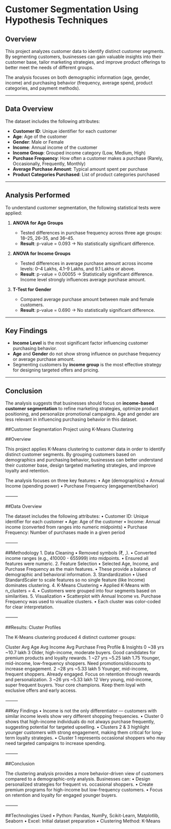 # Customer Segmentation Using Hypothesis Techniques

## Overview
This project analyzes customer data to identify distinct customer segments. By segmenting customers, businesses can gain valuable insights into their customer base, tailor marketing strategies, and improve product offerings to better meet the needs of different groups.

The analysis focuses on both demographic information (age, gender, income) and purchasing behavior (frequency, average spend, product categories, and payment methods).

---

## Data Overview
The dataset includes the following attributes:

- **Customer ID**: Unique identifier for each customer  
- **Age**: Age of the customer  
- **Gender**: Male or Female  
- **Income**: Annual income of the customer  
- **Income Group**: Grouped income category (Low, Medium, High)  
- **Purchase Frequency**: How often a customer makes a purchase (Rarely, Occasionally, Frequently, Monthly)  
- **Average Purchase Amount**: Typical amount spent per purchase  
- **Product Categories Purchased**: List of product categories purchased  
 

---

## Analysis Performed
To understand customer segmentation, the following statistical tests were applied:

1. **ANOVA for Age Groups**  
   - Tested differences in purchase frequency across three age groups: 18–25, 26–35, and 36–45.  
   - **Result**: p-value = 0.093 → No statistically significant difference.

2. **ANOVA for Income Groups**  
   - Tested differences in average purchase amount across income levels: 0–4 Lakhs, 4.1–9 Lakhs, and 9.1 Lakhs or above.  
   - **Result**: p-value = 0.00055 → Statistically significant difference. Income level strongly influences average purchase amount.

3. **T-Test for Gender**  
   - Compared average purchase amount between male and female customers.  
   - **Result**: p-value = 0.690 → No statistically significant difference.

---

## Key Findings
- **Income Level** is the most significant factor influencing customer purchasing behavior.  
- **Age** and **Gender** do not show strong influence on purchase frequency or average purchase amount.  
- Segmenting customers by **income group** is the most effective strategy for designing targeted offers and pricing.

---

## Conclusion
The analysis suggests that businesses should focus on **income-based customer segmentation** to refine marketing strategies, optimize product positioning, and personalize promotional campaigns. Age and gender are less relevant in influencing purchasing behavior in this dataset.



##Customer Segmentation Project using K-Means Clustering

##Overview

This project applies K-Means clustering to customer data in order to identify distinct customer segments. By grouping customers based on demographics and purchasing behavior, businesses can better understand their customer base, design targeted marketing strategies, and improve loyalty and retention.

The analysis focuses on three key features:
	•	Age (demographics)
	•	Annual Income (spending power)
	•	Purchase Frequency (engagement/behavior)

⸻

##Data Overview

The dataset includes the following attributes:
	•	Customer ID: Unique identifier for each customer
	•	Age: Age of the customer
	•	Income: Annual income (converted from ranges into numeric midpoints)
	•	Purchase Frequency: Number of purchases made in a given period

⸻

##Methodology
	1.	Data Cleaning
	•	Removed symbols (₹, ,).
	•	Converted income ranges (e.g., 410000 - 655999) into midpoints.
	•	Ensured all features were numeric.
	2.	Feature Selection
	•	Selected Age, Income, and Purchase Frequency as the main features.
	•	These provide a balance of demographic and behavioral information.
	3.	Standardization
	•	Used StandardScaler to scale features so no single feature (like Income) dominates clustering.
	4.	K-Means Clustering
	•	Applied K-Means with n_clusters = 4.
	•	Customers were grouped into four segments based on similarities.
	5.	Visualization
	•	Scatterplot with Annual Income vs. Purchase Frequency was used to visualize clusters.
	•	Each cluster was color-coded for clear interpretation.

⸻

##Results: Cluster Profiles

The K-Means clustering produced 4 distinct customer groups:

Cluster	  Avg Age	     Avg Income	       Avg Purchase Freq	                   Profile & Insights
  0	     ~38 yrs       	~10.7 lakh	              3	                   Older, high-income, moderate buyers. Good candidates for premium products and loyalty rewards.
  1	     ~27 yrs       	~5.25 lakh	            1.75	                  Younger, mid-income, low-frequency shoppers. Need promotions/discounts to increase engagement.
  2	     ~28 yrs       	~5.33 lakh	             5	                    Younger, mid-income, frequent shoppers. Already engaged. Focus on retention through rewards and personalization.
  3	     ~26 yrs       	~5.33 lakh	             12                	Very young, mid-income, super frequent buyers. Your core champions. Keep them loyal with exclusive offers and early access.


⸻

##Key Findings
	•	Income is not the only differentiator — customers with similar income levels show very different shopping frequencies.
	•	Cluster 0 shows that high-income individuals do not always purchase frequently, suggesting potential for targeted upselling.
	•	Clusters 2 & 3 highlight younger customers with strong engagement, making them critical for long-term loyalty strategies.
	•	Cluster 1 represents occasional shoppers who may need targeted campaigns to increase spending.

⸻

##Conclusion

The clustering analysis provides a more behavior-driven view of customers compared to a demographic-only analysis. Businesses can:
	•	Design personalized strategies for frequent vs. occasional shoppers.
	•	Create premium programs for high-income but low-frequency customers.
	•	Focus on retention and loyalty for engaged younger buyers.

⸻

##Technologies Used
	•	Python: Pandas, NumPy, Scikit-Learn, Matplotlib, Seaborn
	•	Excel: Initial dataset preparation
	•	Clustering Method: K-Means


